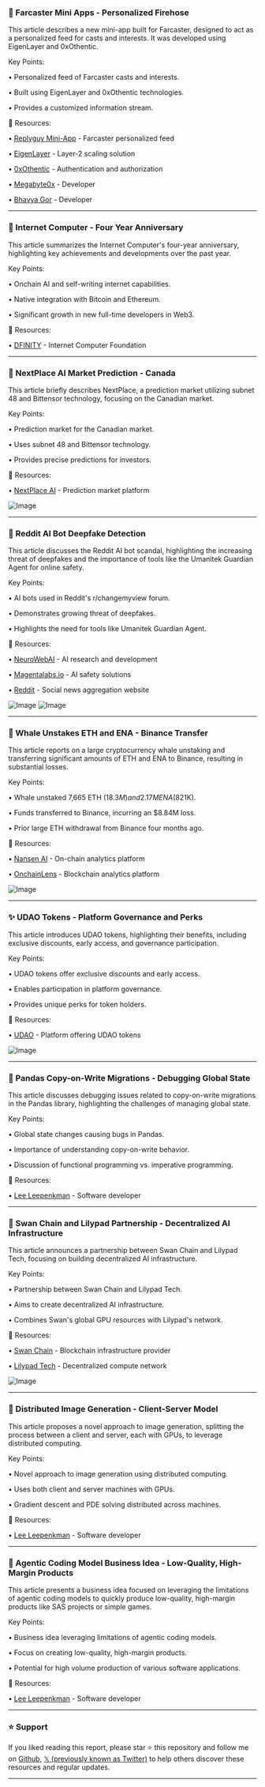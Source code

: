 ### 🤖 Farcaster Mini Apps - Personalized Firehose

This article describes a new mini-app built for Farcaster, designed to act as a personalized feed for casts and interests.  It was developed using EigenLayer and 0xOthentic.

Key Points:

• Personalized feed of Farcaster casts and interests.


• Built using EigenLayer and 0xOthentic technologies.


• Provides a customized information stream.


🔗 Resources:

• [Replyguy Mini-App](http://replyguy.megabyte0x.xyz) - Farcaster personalized feed


• [EigenLayer](https://x.com/eigenlayer) -  Layer-2 scaling solution


• [0xOthentic](https://x.com/0xOthentic) -  Authentication and authorization


• [Megabyte0x](https://x.com/megabyte0x) - Developer


• [Bhavya Gor](https://x.com/bhavya_gor) - Developer



---

### 🤖 Internet Computer - Four Year Anniversary

This article summarizes the Internet Computer's four-year anniversary, highlighting key achievements and developments over the past year.

Key Points:

• Onchain AI and self-writing internet capabilities.


• Native integration with Bitcoin and Ethereum.


• Significant growth in new full-time developers in Web3.


🔗 Resources:

• [DFINITY](https://x.com/dfinity) - Internet Computer Foundation


---

### 🤖 NextPlace AI Market Prediction - Canada

This article briefly describes NextPlace, a prediction market utilizing subnet 48 and Bittensor technology, focusing on the Canadian market.

Key Points:

• Prediction market for the Canadian market.


• Uses subnet 48 and Bittensor technology.


• Provides precise predictions for investors.



🔗 Resources:

• [NextPlace AI](https://x.com/NextPlace_AI) - Prediction market platform

![Image](https://pbs.twimg.com/media/GjMtxepagAAfuZB?format=jpg&name=small)


---

### 🤖 Reddit AI Bot Deepfake Detection

This article discusses the Reddit AI bot scandal, highlighting the increasing threat of deepfakes and the importance of tools like the Umanitek Guardian Agent for online safety.

Key Points:

• AI bots used in Reddit's r/changemyview forum.


• Demonstrates growing threat of deepfakes.


• Highlights the need for tools like Umanitek Guardian Agent.



🔗 Resources:

• [NeuroWebAI](https://x.com/NeuroWebAI) - AI research and development


• [Magentalabs.io](https://x.com/Magentalabs_io) - AI safety solutions


• [Reddit](https://x.com/Reddit) - Social news aggregation website

![Image](https://pbs.twimg.com/media/Gqlp_zwWMAAfmqF?format=jpg&name=small)
![Image](https://pbs.twimg.com/amplify_video_thumb/1919752841972891648/img/uVhG-F_bEKzpr616?format=jpg&name=240x240)


---

### 🤖 Whale Unstakes ETH and ENA - Binance Transfer

This article reports on a large cryptocurrency whale unstaking and transferring significant amounts of ETH and ENA to Binance, resulting in substantial losses.

Key Points:

• Whale unstaked 7,665 ETH ($18.3M) and 2.17M ENA ($821K).


• Funds transferred to Binance, incurring an $8.84M loss.


• Prior large ETH withdrawal from Binance four months ago.



🔗 Resources:

• [Nansen AI](https://x.com/nansen_ai) - On-chain analytics platform


• [OnchainLens](https://x.com/OnchainLens) - Blockchain analytics platform

![Image](https://pbs.twimg.com/media/GqlEGZubcAILRcK?format=png&name=small)


---

### ✨ UDAO Tokens - Platform Governance and Perks

This article introduces UDAO tokens, highlighting their benefits, including exclusive discounts, early access, and governance participation.

Key Points:

• UDAO tokens offer exclusive discounts and early access.


• Enables participation in platform governance.


• Provides unique perks for token holders.



🔗 Resources:

• [UDAO](https://x.com/udao_official) -  Platform offering UDAO tokens

![Image](https://pbs.twimg.com/media/GqmKXuRWQAABH6z?format=jpg&name=small)


---

### 🤖 Pandas Copy-on-Write Migrations - Debugging Global State

This article discusses debugging issues related to copy-on-write migrations in the Pandas library, highlighting the challenges of managing global state.

Key Points:

• Global state changes causing bugs in Pandas.


• Importance of understanding copy-on-write behavior.


• Discussion of functional programming vs. imperative programming.


🔗 Resources:

• [Lee Leepenkman](https://x.com/LeeLeepenkman) -  Software developer


---

### 🤖 Swan Chain and Lilypad Partnership - Decentralized AI Infrastructure

This article announces a partnership between Swan Chain and Lilypad Tech, focusing on building decentralized AI infrastructure.

Key Points:

• Partnership between Swan Chain and Lilypad Tech.


• Aims to create decentralized AI infrastructure.


• Combines Swan's global GPU resources with Lilypad's network.



🔗 Resources:

• [Swan Chain](https://x.com/swan_chain) -  Blockchain infrastructure provider


• [Lilypad Tech](https://x.com/Lilypad_Tech) - Decentralized compute network

![Image](https://pbs.twimg.com/media/GqkJMk8XcAAD3xH?format=jpg&name=small)


---

### 🤖 Distributed Image Generation - Client-Server Model

This article proposes a novel approach to image generation, splitting the process between a client and server, each with GPUs, to leverage distributed computing.

Key Points:

• Novel approach to image generation using distributed computing.


• Uses both client and server machines with GPUs.


• Gradient descent and PDE solving distributed across machines.


🔗 Resources:

• [Lee Leepenkman](https://x.com/LeeLeepenkman) - Software developer


---

### 🤖 Agentic Coding Model Business Idea - Low-Quality, High-Margin Products

This article presents a business idea focused on leveraging the limitations of agentic coding models to quickly produce low-quality, high-margin products like SAS projects or simple games.

Key Points:

• Business idea leveraging limitations of agentic coding models.


• Focus on creating low-quality, high-margin products.


• Potential for high volume production of various software applications.


🔗 Resources:

• [Lee Leepenkman](https://x.com/LeeLeepenkman) - Software developer


---

### ⭐️ Support

If you liked reading this report, please star ⭐️ this repository and follow me on [Github](https://github.com/Drix10), [𝕏 (previously known as Twitter)](https://x.com/DRIX_10_) to help others discover these resources and regular updates.

---